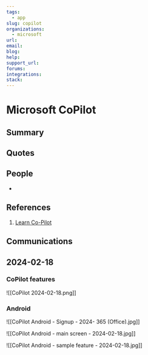 ```yaml
---
tags:
  - app
slug: copilot
organizations: 
  - microsoft
url: 
email: 
blog: 
help: 
support_url: 
forums: 
integrations: 
stack:
---
```


# Microsoft CoPilot

## Summary

## Quotes

> 

## People

-  

## References

1. [Learn Co-Pilot](https://www.linkedin.com/posts/jackrowbotham_copilot-microsoftcopilot-bing-activity-7138063260280393730-6m7H)

## Communications

## 2024-02-18

### CoPilot features

![[CoPilot 2024-02-18.png]]

### Android

![[CoPilot Android - Signup - 2024- 365 (Office).jpg]]

![[CoPilot Android - main screen - 2024-02-18.jpg]]

![[CoPilot Android - sample feature - 2024-02-18.jpg]]

